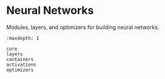 # Neural Networks

Modules, layers, and optimizers for building neural networks.

```{toctree}
:maxdepth: 1

core
layers
containers
activations
optimizers
```
